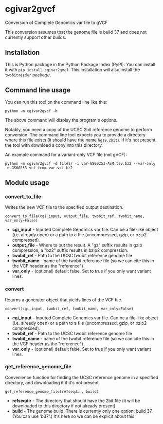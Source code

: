 # cgivar2gvcf
Conversion of Complete Genomics var file to gVCF

This conversion assumes that the genome file is build 37 and does not currently
support other builds.

## Installation

This is Python package in the Python Package Index (PyPI). You can install it with
`pip install cgivar2gvcf`. This installation will also install the
`twobitreader` package.

## Command line usage

You can run this tool on the command line like this:

`python -m cgivar2gvcf -h`

The above command will display the program's options.

Notably, you need a copy of the UCSC 2bit reference genome to perform conversion.
The command line tool expects you to provide a directory where this file exists
(it should have the name `hg19.2bit`). If it's not present, the tool with download
a copy into this directory.

An example command for a variant-only VCF file (not gVCF):

`python -m cgivar2gvcf -d files/ -i var-GS00253-ASM.tsv.bz2 --var-only -o GS00253-vcf-from-var.vcf.bz2`

## Module usage

### convert_to_file

Writes the new VCF file to the specified output destination.

`convert_to_file(cgi_input, output_file, twobit_ref, twobit_name, var_only=False)`

* **cgi_input** - Inputed Complete Genomics var file. Can be a file-like object (i.e. already open) or a path to a file (uncompressed, gzip, or bzip2 compressed).
* **output_file** - Where to put the result. A "gz" suffix results in gzip compression, a "bz2" suffix results in bzip2 compression.
* **twobit_ref** - Path to the UCSC twobit reference genome file
* **twobit_name** - name of the twobit reference file (so we can cite this in the VCF header as the "reference")
* **var_only** - (optional) default false. Set to true if you only want variant lines.

### convert

Returns a generator object that yields lines of the VCF file.

`convert(cgi_input, twobit_ref, twobit_name, var_only=False)`

* **cgi_input** - Inputed Complete Genomics var file. Can be a file-like object (i.e. already open) or a path to a file (uncompressed, gzip, or bzip2 compressed).
* **twobit_ref** - Path to the UCSC twobit reference genome file
* **twobit_name** - name of the twobit reference file (so we can cite this in the VCF header as the "reference")
* **var_only** - (optional) default false. Set to true if you only want variant lines.

### get_reference_genome_file

Convenience function for finding the UCSC reference genome in a specified directory,
and downloading it if it's not present.

`get_reference_genome_file(refseqdir, build)`

* **refseqdir** - The directory that should have the 2bit file (it will be downloaded to this directory if not already present)
* **build** - The genome build. There is currently only one option: build 37. (You can use 'b37'.) It's here so we can be explicit about this.

